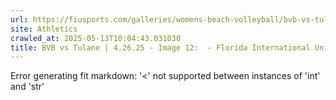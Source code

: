 ```yaml
---
url: https://fiusports.com/galleries/womens-beach-volleyball/bvb-vs-tulane-4-26-25/image-12/358/62876
site: Athletics
crawled_at: 2025-05-13T10:04:43.031030
title: BVB vs Tulane | 4.26.25 - Image 12:  - Florida International University
---
```


Error generating fit markdown: '<' not supported between instances of 'int' and 'str'